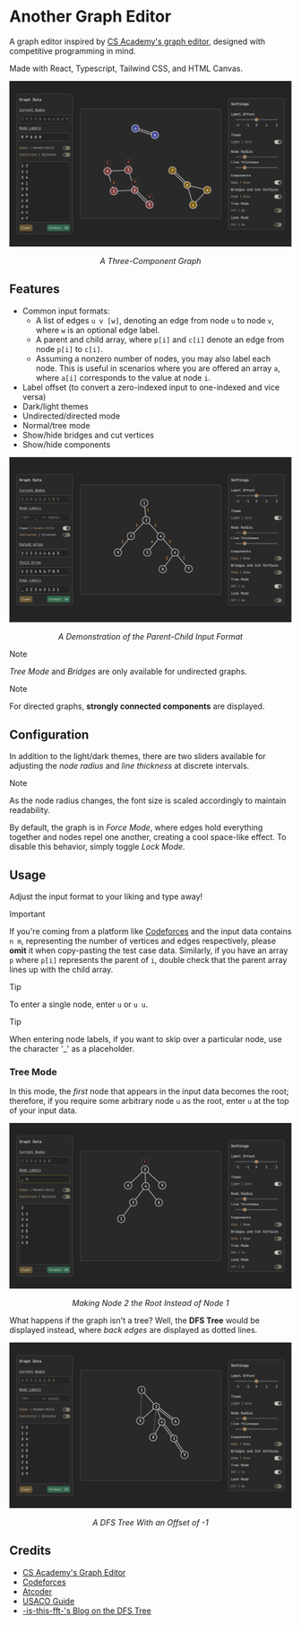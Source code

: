 # Another Graph Editor

A graph editor inspired by [CS Academy's graph editor](https://csacademy.com/app/graph_editor/),
designed with competitive programming in mind.

Made with React, Typescript, Tailwind CSS, and HTML Canvas.

<p align="center">
    <img src="screenshots/main.png?" />
</p>

<p align="center">
<em>A Three-Component Graph</em>
</p>

## Features

- Common input formats:
  - A list of edges `u v [w]`, denoting an edge from node `u` to node `v`, where
  `w` is an optional edge label.
  - A parent and child array, where `p[i]` and `c[i]` denote an edge from
  node `p[i]` to `c[i]`.
  - Assuming a nonzero number of nodes, you may also label each node. This
  is useful in scenarios where you are offered an array `a`, where `a[i]`
  corresponds to the value at node `i`.
- Label offset (to convert a zero-indexed input to one-indexed and vice versa)
- Dark/light themes
- Undirected/directed mode
- Normal/tree mode
- Show/hide bridges and cut vertices
- Show/hide components

<p align="center">
    <img src="screenshots/parentChild.png?" />
</p>

<p align="center">
<em>A Demonstration of the Parent-Child Input Format</em>
</p>

> [!NOTE]
> *Tree Mode* and *Bridges* are only available for undirected graphs.

> [!NOTE]
> For directed graphs, **strongly connected components** are displayed.

## Configuration

In addition to the light/dark themes, there are two sliders available
for adjusting the *node radius* and *line thickness* at discrete intervals.

> [!NOTE]
> As the node radius changes, the font size is scaled accordingly to maintain readability.

By default, the graph is in *Force Mode*, where edges hold everything together
and nodes repel one another, creating a cool space-like effect. To disable
this behavior, simply toggle *Lock Mode*.

## Usage

Adjust the input format to your liking and type away!

> [!IMPORTANT]
> If you're coming from a platform like [Codeforces](https://codeforces.com/)
> and the input data contains `n m`, representing the number of vertices and
> edges respectively, please **omit** it when copy-pasting the test case data.
> Similarly, if you have an array `p` where `p[i]` represents the parent of `i`,
> double check that the parent array lines up with the child array.

> [!TIP]
> To enter a single node, enter `u` or `u u`.

> [!TIP]
> When entering node labels, if you want to skip over a particular node,
> use the character '_' as a placeholder.

### Tree Mode

In this mode, the *first* node that appears in the input data becomes
the root; therefore, if you require some arbitrary node `u` as the root,
enter `u` at the top of your input data.

<p align="center">
    <img src="screenshots/twoRoot.png?" />
</p>

<p align="center">
<em>Making Node 2 the Root Instead of Node 1</em>
</p>

What happens if the graph isn't a tree? Well, the **DFS Tree** would be
displayed instead, where *back edges* are displayed as dotted lines.

<p align="center">
    <img src="screenshots/dfsTree.png?" />
</p>

<p align="center">
<em>A DFS Tree With an Offset of -1</em>
</p>

## Credits

- [CS Academy's Graph Editor](https://csacademy.com/app/graph_editor/)
- [Codeforces](https://codeforces.com/)
- [Atcoder](https://atcoder.jp/)
- [USACO Guide](https://usaco.guide/)
- [-is-this-fft-'s Blog on the DFS Tree](https://codeforces.com/blog/entry/68138)
